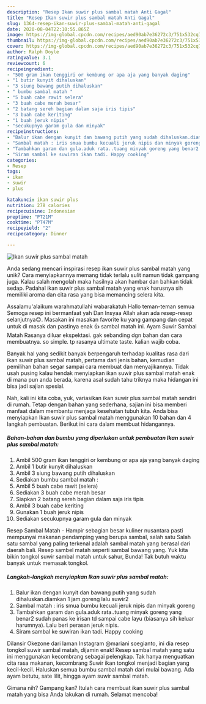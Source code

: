 ```yaml
---
description: "Resep Ikan suwir plus sambal matah Anti Gagal"
title: "Resep Ikan suwir plus sambal matah Anti Gagal"
slug: 1364-resep-ikan-suwir-plus-sambal-matah-anti-gagal
date: 2020-08-04T22:10:55.865Z
image: https://img-global.cpcdn.com/recipes/aed90ab7e36272c3/751x532cq70/ikan-suwir-plus-sambal-matah-foto-resep-utama.jpg
thumbnail: https://img-global.cpcdn.com/recipes/aed90ab7e36272c3/751x532cq70/ikan-suwir-plus-sambal-matah-foto-resep-utama.jpg
cover: https://img-global.cpcdn.com/recipes/aed90ab7e36272c3/751x532cq70/ikan-suwir-plus-sambal-matah-foto-resep-utama.jpg
author: Ralph Doyle
ratingvalue: 3.1
reviewcount: 6
recipeingredient:
- "500 gram ikan tenggiri or kembung or apa aja yang banyak daging"
- "1 butir kunyit dihaluskan"
- "3 siung bawang putih dihaluskan"
- " bumbu sambal matah "
- "5 buah cabe rawit selera"
- "3 buah cabe merah besar"
- "2 batang sereh bagian dalam saja iris tipis"
- "3 buah cabe keriting"
- "1 buah jeruk nipis"
- "secukupnya garam gula dan minyak"
recipeinstructions:
- "Balur ikan dengan kunyit dan bawang putih yang sudah dihaluskan.diamkan 1 jam.goreng lalu suwir2"
- "Sambal matah : iris smua bumbu kecuali jeruk nipis dan minyak goreng"
- "Tambahkan garam dan gula.aduk rata..tuang minyak goreng yang benar2 sudah panas ke irisan td sampai cabe layu (biasanya sih keluar harumnya). Lalu beri perasan jeruk nipis."
- "Siram sambal ke suwiran ikan tadi. Happy cooking"
categories:
- Resep
tags:
- ikan
- suwir
- plus

katakunci: ikan suwir plus 
nutrition: 278 calories
recipecuisine: Indonesian
preptime: "PT21M"
cooktime: "PT47M"
recipeyield: "2"
recipecategory: Dinner

---
```



![Ikan suwir plus sambal matah](https://img-global.cpcdn.com/recipes/aed90ab7e36272c3/751x532cq70/ikan-suwir-plus-sambal-matah-foto-resep-utama.jpg)

Anda sedang mencari inspirasi resep ikan suwir plus sambal matah yang unik? Cara menyiapkannya memang tidak terlalu sulit namun tidak gampang juga. Kalau salah mengolah maka hasilnya akan hambar dan bahkan tidak sedap. Padahal ikan suwir plus sambal matah yang enak harusnya sih memiliki aroma dan cita rasa yang bisa memancing selera kita.

Assalamu&#39;alaikum warahmatullahi wabarakatuh Hallo teman-teman semua Semoga resep ini bermanfaat yah Dan Insyaa Allah akan ada resep-resep selanjutnya😊. Masakan ini masakan favorite ku yang gampang dan cepat untuk di masak dan pastinya enak 👍 sambal matah ini. Ayam Suwir Sambal Matah Rasanya diluar ekspektasi. gak sebanding dgn bahan dan cara membuatnya. so simple. tp rasanya ultimate taste. kalian wajib coba.

Banyak hal yang sedikit banyak berpengaruh terhadap kualitas rasa dari ikan suwir plus sambal matah, pertama dari jenis bahan, kemudian pemilihan bahan segar sampai cara membuat dan menyajikannya. Tidak usah pusing kalau hendak menyiapkan ikan suwir plus sambal matah enak di mana pun anda berada, karena asal sudah tahu triknya maka hidangan ini bisa jadi sajian spesial.


Nah, kali ini kita coba, yuk, variasikan ikan suwir plus sambal matah sendiri di rumah. Tetap dengan bahan yang sederhana, sajian ini bisa memberi manfaat dalam membantu menjaga kesehatan tubuh kita. Anda bisa menyiapkan Ikan suwir plus sambal matah menggunakan 10 bahan dan 4 langkah pembuatan. Berikut ini cara dalam membuat hidangannya.

<!--inarticleads1-->

##### Bahan-bahan dan bumbu yang diperlukan untuk pembuatan Ikan suwir plus sambal matah:

1. Ambil 500 gram ikan tenggiri or kembung or apa aja yang banyak daging
1. Ambil 1 butir kunyit dihaluskan
1. Ambil 3 siung bawang putih dihaluskan
1. Sediakan  bumbu sambal matah :
1. Ambil 5 buah cabe rawit (selera)
1. Sediakan 3 buah cabe merah besar
1. Siapkan 2 batang sereh bagian dalam saja iris tipis
1. Ambil 3 buah cabe keriting
1. Gunakan 1 buah jeruk nipis
1. Sediakan secukupnya garam gula dan minyak


Resep Sambal Matah - Hampir sebagian besar kuliner nusantara pasti mempunyai makanan pendamping yang berupa sambal, salah satu Salah satu sambal yang paling terkenal adalah sambal matah yang berasal dari daerah bali. Resep sambel matah seperti sambal bawang yang. Yuk kita bikin tongkol suwir sambal matah untuk sahur, Bunda! Tak butuh waktu banyak untuk memasak tongkol. 

<!--inarticleads2-->

##### Langkah-langkah menyiapkan Ikan suwir plus sambal matah:

1. Balur ikan dengan kunyit dan bawang putih yang sudah dihaluskan.diamkan 1 jam.goreng lalu suwir2
1. Sambal matah : iris smua bumbu kecuali jeruk nipis dan minyak goreng
1. Tambahkan garam dan gula.aduk rata..tuang minyak goreng yang benar2 sudah panas ke irisan td sampai cabe layu (biasanya sih keluar harumnya). Lalu beri perasan jeruk nipis.
1. Siram sambal ke suwiran ikan tadi. Happy cooking


Dilansir Okezone dari laman Instagram @mariani soegianto, ini dia resep tongkol suwir sambal matah, dijamin enak! Resep sambal matah yang satu ini menggunakan kecombrang sebagai pelengkap. Tak hanya menguatkan cita rasa makanan, kecombrang Suwir ikan tongkol menjadi bagian yang kecil-kecil. Haluskan semua bumbu sambal matah dari mulai bawang. Ada ayam betutu, sate lilit, hingga ayam suwir sambal matah. 

Gimana nih? Gampang kan? Itulah cara membuat ikan suwir plus sambal matah yang bisa Anda lakukan di rumah. Selamat mencoba!
